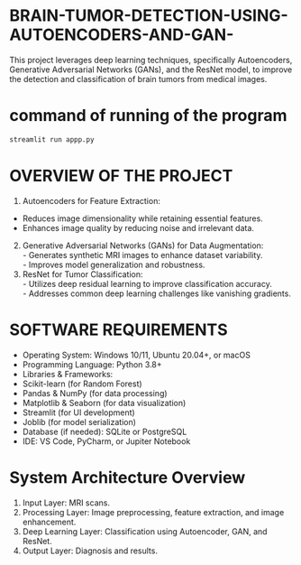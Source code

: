 # BRAIN-TUMOR-DETECTION-USING-AUTOENCODERS-AND-GAN-
 This project leverages deep learning techniques,  specifically Autoencoders, Generative Adversarial Networks (GANs), and the ResNet  model, to improve the detection and classification of brain tumors from medical images.
# command of running of the program 
```bash
streamlit run appp.py
```
# OVERVIEW OF THE PROJECT 
  1. Autoencoders for Feature Extraction: 
   - Reduces image dimensionality while retaining essential features. 
   -  Enhances image quality by reducing noise and irrelevant data.            
  2. Generative Adversarial Networks (GANs) for Data Augmentation:                                                                           
    - Generates synthetic MRI images to enhance dataset variability.                                                            
    -  Improves model generalization and robustness.                                    
  3. ResNet for Tumor Classification:                                                
    -  Utilizes deep residual learning to improve classification accuracy.                                       
    -  Addresses common deep learning challenges like vanishing gradients.                                    
# SOFTWARE REQUIREMENTS 
   - Operating System: Windows 10/11, Ubuntu 20.04+, or macOS 
   - Programming Language: Python 3.8+ 
   - Libraries & Frameworks: 
   - Scikit-learn (for Random Forest) 
   - Pandas & NumPy (for data processing) 
   - Matplotlib & Seaborn (for data visualization) 
   - Streamlit (for UI development) 
   - Joblib (for model serialization) 
   - Database (if needed): SQLite or PostgreSQL 
   - IDE: VS Code, PyCharm, or Jupiter Notebook
# System Architecture Overview 
  1) Input Layer: MRI scans. 
  2) Processing Layer: Image preprocessing, feature extraction, and image enhancement. 
  3) Deep Learning Layer: Classification using Autoencoder, GAN, and ResNet. 
  4) Output Layer: Diagnosis and results.
 
